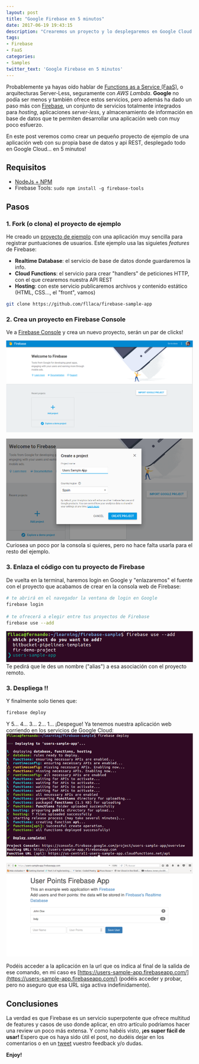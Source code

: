 ```yaml
---
layout: post
title: "Google Firebase en 5 minutos"
date: 2017-06-19 19:43:15
description: "Crearemos un proyecto y lo desplegaremos en Google Cloud rápidamente en 4 pasos, usando Firebase"
tags:
- Firebase
- FaaS
categories:
- Samples
twitter_text: 'Google Firebase en 5 minutos'
---
```


Probablemente ya hayas oído hablar de [Functions as a Service (FaaS)](https://en.wikipedia.org/wiki/Function_as_a_Service), o arquitecturas Server-Less, seguramente con _AWS Lambda_. **Google** no podía ser menos y también ofrece estos servicios, pero además ha dado un paso más con [Firebase](https://firebase.google.com/), un conjunto de servicios totalmente integrados para _hosting_, aplicaciones _server-less_, y almacenamiento de información en base de datos que te permiten desarrollar una aplicación web con muy poco esfuerzo.

En este post veremos como crear un pequeño proyecto de ejemplo de una aplicación web con su propia base de datos y api REST, desplegado todo en Google Cloud... en 5 minutos!

## Requisitos

* [NodeJs + NPM](https://nodejs.org/en/download/package-manager/)
* Firebase Tools: `sudo npm install -g firebase-tools`

## Pasos

### 1. Fork (o clona) el proyecto de ejemplo
He creado un [proyecto de ejemplo](https://github.com/fllaca/firebase-sample-app) con una aplicación muy sencilla para registrar puntuaciones de usuarios. Este ejemplo usa las siguietes _features_ de Firebase:
* **Realtime Database**: el servicio de base de datos donde guardaremos la info.
* **Cloud Functions**: el servicio para crear "handlers" de peticiones HTTP, con el que crearemos nuestra API REST
* **Hosting**: con este servicio publicaremos archivos y contenido estático (HTML, CSS..., el "front", vamos)

```bash
git clone https://github.com/fllaca/firebase-sample-app
```

### 2. Crea un proyecto en Firebase Console
Ve a [Firebase Console](https://console.firebase.google.com) y crea un nuevo proyecto, serán un par de clicks!

![Create FIrebase Project 1](../assets/img/firebase/firebase-console-create-project.png)

![Create FIrebase Project 2](../assets/img/firebase/firebase-console-create-project-2.png)
Curiosea un poco por la consola si quieres, pero no hace falta usarla para el resto del ejemplo.

### 3. Enlaza el código con tu proyecto de Firebase
De vuelta en la terminal, haremos login en Google y "enlazaremos" el fuente con el proyecto que acabamos de crear en la consola web de Firebase:

```bash
# te abrirá en el navegador la ventana de login en Google
firebase login

# te ofrecerá a elegir entre tus proyectos de Firebase
firebase use --add
```
![Firebase use alias](../assets/img/firebase/firebase-use-add.png)
Te pedirá que le des un nombre ("alias") a esa asociación con el proyecto remoto.

### 3. Despliega !!

Y finalmente solo tienes que:
```bash
firebase deploy
```
Y 5... 4... 3... 2... 1... ¡Despegue! Ya tenemos nuestra aplicación web corriendo en los servicios de Google Cloud:
![Firebase Deploy](../assets/img/firebase/firebase-deploy.png)

![Firebase Deploy](../assets/img/firebase/firebase-users-app.png)

Podéis acceder a la aplicación en la url que os indica al final de la salida de ese comando, en mi caso es [https://users-sample-app.firebaseapp.com/](https://users-sample-app.firebaseapp.com/) (podéis acceder y probar, pero no aseguro que esa URL siga activa indefinidamente).

## Conclusiones
La verdad es que Firebase es un servicio superpotente que ofrece multitud de features y casos de uso donde aplicar, en otro artículo podríamos hacer una review un poco más extensa. Y como habéis visto, **¡es super fácil de usar!** Espero que os haya sido útil el post, no dudéis dejar en los comentarios o en un [tweet](https://twitter.com/nandollaca) vuestro feedback y/o dudas.

**Enjoy!**
